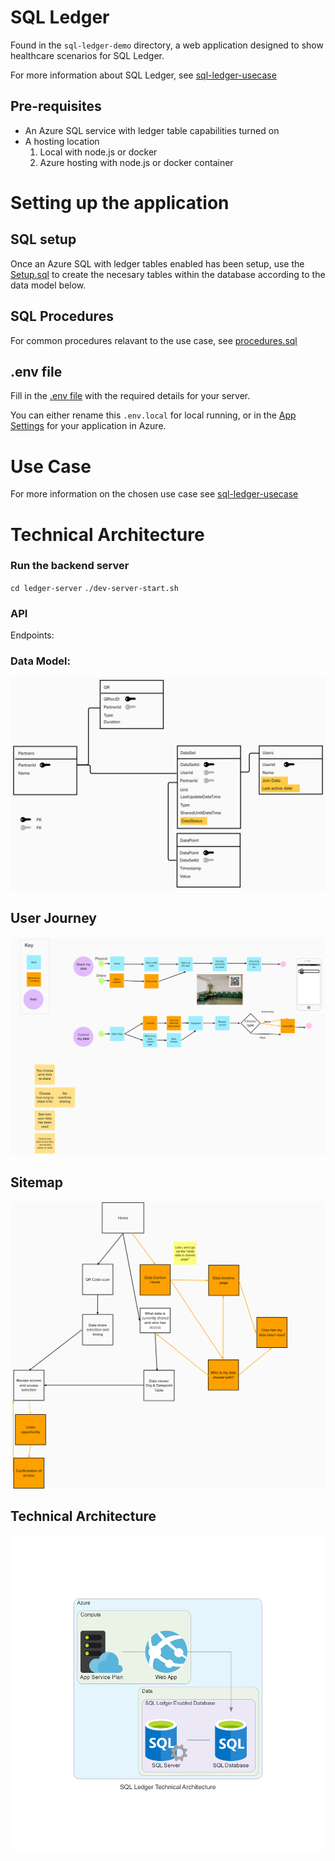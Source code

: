 # SQL Ledger

Found in the `sql-ledger-demo` directory, a web application designed to show healthcare scenarios for SQL Ledger.

For more information about SQL Ledger, see [sql-ledger-usecase](docs/sql-ledger-usecase.md)

## Pre-requisites

- An Azure SQL service with ledger table capabilities turned on
- A hosting location
  1. Local with node.js or docker
  2. Azure hosting with node.js or docker container

# Setting up the application

## SQL setup

Once an Azure SQL with ledger tables enabled has been setup, use the [Setup.sql](sql/Setup.sql) to create the necesary tables within the database according to the data model below.

## SQL Procedures

For common procedures relavant to the use case, see [procedures.sql](sql/procedures.sql)

## .env file

Fill in the [.env file](https://github.com/Avanade/emtech-distributed-data/blob/main/sql-ledger-demo/.env.template) with the required details for your server.

You can either rename this `.env.local` for local running, or in the [App Settings](https://docs.microsoft.com/en-gb/azure/app-service/configure-common?WT.mc_id=AI-MVP-5004204#configure-app-settings) for your application in Azure.

# Use Case

For more information on the chosen use case see [sql-ledger-usecase](docs/sql-ledger-usecase.md)

# Technical Architecture

### Run the backend server

`cd ledger-server`
`./dev-server-start.sh`

### API

Endpoints:

### Data Model:

![](./sql-ledger-images/data-model.png)

## User Journey

![](./sql-ledger-images/user-journey.png)

## Sitemap

![](./sql-ledger-images/sitemap.png)

## Technical Architecture

![](./diagrams-as-code/sql_ledger_technical_architecture.png)

